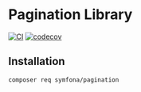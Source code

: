 # Pagination Library

[![CI](https://github.com/symfona/pagination/actions/workflows/ci.yaml/badge.svg)](https://github.com/symfona/pagination/actions/workflows/ci.yaml)
[![codecov](https://codecov.io/gh/symfona/pagination/branch/main/graph/badge.svg?token=37VEZPF0RK)](https://codecov.io/gh/symfona/pagination)

## Installation

```bash
composer req symfona/pagination
```
